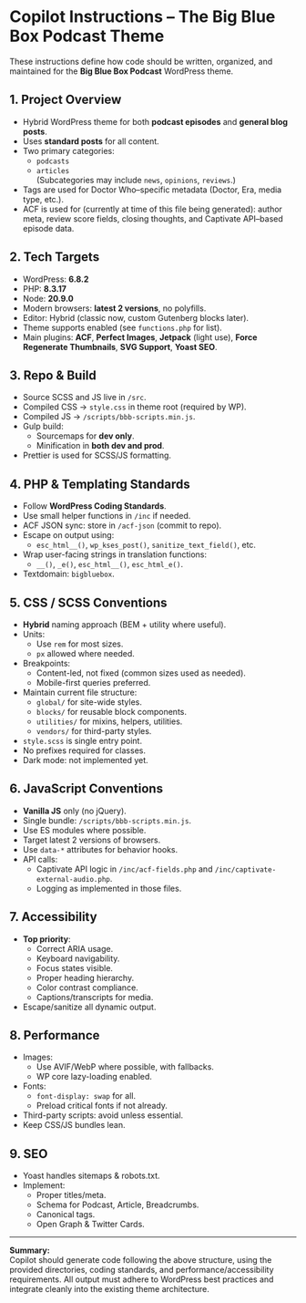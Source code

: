 # Copilot Instructions – The Big Blue Box Podcast Theme

These instructions define how code should be written, organized, and maintained for the **Big Blue Box Podcast** WordPress theme.

## 1. Project Overview

-   Hybrid WordPress theme for both **podcast episodes** and **general blog posts**.
-   Uses **standard posts** for all content.
-   Two primary categories:
    -   `podcasts`
    -   `articles`  
        (Subcategories may include `news`, `opinions`, `reviews`.)
-   Tags are used for Doctor Who–specific metadata (Doctor, Era, media type, etc.).
-   ACF is used for (currently at time of this file being generated): author meta, review score fields, closing thoughts, and Captivate API–based episode data.

## 2. Tech Targets

-   WordPress: **6.8.2**
-   PHP: **8.3.17**
-   Node: **20.9.0**
-   Modern browsers: **latest 2 versions**, no polyfills.
-   Editor: Hybrid (classic now, custom Gutenberg blocks later).
-   Theme supports enabled (see `functions.php` for list).
-   Main plugins: **ACF**, **Perfect Images**, **Jetpack** (light use), **Force Regenerate Thumbnails**, **SVG Support**, **Yoast SEO**.

## 3. Repo & Build

-   Source SCSS and JS live in `/src`.
-   Compiled CSS → `style.css` in theme root (required by WP).
-   Compiled JS → `/scripts/bbb-scripts.min.js`.
-   Gulp build:
    -   Sourcemaps for **dev only**.
    -   Minification in **both dev and prod**.
-   Prettier is used for SCSS/JS formatting.

## 4. PHP & Templating Standards

-   Follow **WordPress Coding Standards**.
-   Use small helper functions in `/inc` if needed.
-   ACF JSON sync: store in `/acf-json` (commit to repo).
-   Escape on output using:
    -   `esc_html__()`, `wp_kses_post()`, `sanitize_text_field()`, etc.
-   Wrap user-facing strings in translation functions:
    -   `__()`, `_e()`, `esc_html__()`, `esc_html_e()`.
-   Textdomain: `bigbluebox`.

## 5. CSS / SCSS Conventions

-   **Hybrid** naming approach (BEM + utility where useful).
-   Units:
    -   Use `rem` for most sizes.
    -   `px` allowed where needed.
-   Breakpoints:
    -   Content-led, not fixed (common sizes used as needed).
    -   Mobile-first queries preferred.
-   Maintain current file structure:
    -   `global/` for site-wide styles.
    -   `blocks/` for reusable block components.
    -   `utilities/` for mixins, helpers, utilities.
    -   `vendors/` for third-party styles.
-   `style.scss` is single entry point.
-   No prefixes required for classes.
-   Dark mode: not implemented yet.

## 6. JavaScript Conventions

-   **Vanilla JS** only (no jQuery).
-   Single bundle: `/scripts/bbb-scripts.min.js`.
-   Use ES modules where possible.
-   Target latest 2 versions of browsers.
-   Use `data-*` attributes for behavior hooks.
-   API calls:
    -   Captivate API logic in `/inc/acf-fields.php` and `/inc/captivate-external-audio.php`.
    -   Logging as implemented in those files.

## 7. Accessibility

-   **Top priority**:
    -   Correct ARIA usage.
    -   Keyboard navigability.
    -   Focus states visible.
    -   Proper heading hierarchy.
    -   Color contrast compliance.
    -   Captions/transcripts for media.
-   Escape/sanitize all dynamic output.

## 8. Performance

-   Images:
    -   Use AVIF/WebP where possible, with fallbacks.
    -   WP core lazy-loading enabled.
-   Fonts:
    -   `font-display: swap` for all.
    -   Preload critical fonts if not already.
-   Third-party scripts: avoid unless essential.
-   Keep CSS/JS bundles lean.

## 9. SEO

-   Yoast handles sitemaps & robots.txt.
-   Implement:
    -   Proper titles/meta.
    -   Schema for Podcast, Article, Breadcrumbs.
    -   Canonical tags.
    -   Open Graph & Twitter Cards.

---

**Summary:**  
Copilot should generate code following the above structure, using the provided directories, coding standards, and performance/accessibility requirements. All output must adhere to WordPress best practices and integrate cleanly into the existing theme architecture.
